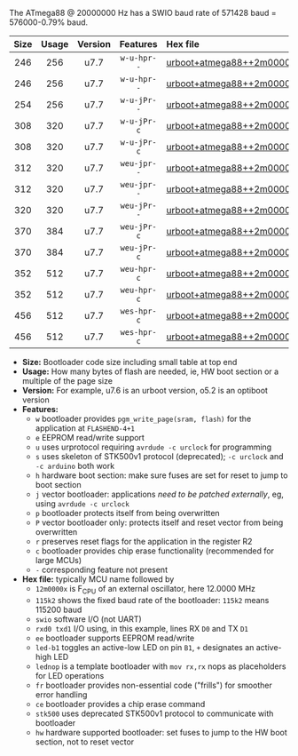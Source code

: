 The ATmega88 @ 20000000 Hz has a SWIO baud rate of 571428 baud = 576000-0.79% baud.

|Size|Usage|Version|Features|Hex file|
|:-:|:-:|:-:|:-:|:--|
|246|256|u7.7|`w-u-hpr--`|[urboot+atmega88++2m0000x+++57k6_swio_rxd0_txd1_led+b5_hw.hex](https://raw.githubusercontent.com/stefanrueger/urboot.hex/main/mcus/atmega88/external_oscillator/fcpu++2m0000_Hz/br+++57k6_bps/urboot+atmega88++2m0000x+++57k6_swio_rxd0_txd1_led+b5_hw.hex)|
|246|256|u7.7|`w-u-hpr--`|[urboot+atmega88++2m0000x+++57k6_swio_rxd0_txd1_lednop_hw.hex](https://raw.githubusercontent.com/stefanrueger/urboot.hex/main/mcus/atmega88/external_oscillator/fcpu++2m0000_Hz/br+++57k6_bps/urboot+atmega88++2m0000x+++57k6_swio_rxd0_txd1_lednop_hw.hex)|
|254|256|u7.7|`w-u-jPr--`|[urboot+atmega88++2m0000x+++57k6_swio_rxd0_txd1.hex](https://raw.githubusercontent.com/stefanrueger/urboot.hex/main/mcus/atmega88/external_oscillator/fcpu++2m0000_Hz/br+++57k6_bps/urboot+atmega88++2m0000x+++57k6_swio_rxd0_txd1.hex)|
|308|320|u7.7|`w-u-jPr-c`|[urboot+atmega88++2m0000x+++57k6_swio_rxd0_txd1_led+b5_fr_ce.hex](https://raw.githubusercontent.com/stefanrueger/urboot.hex/main/mcus/atmega88/external_oscillator/fcpu++2m0000_Hz/br+++57k6_bps/urboot+atmega88++2m0000x+++57k6_swio_rxd0_txd1_led+b5_fr_ce.hex)|
|308|320|u7.7|`w-u-jPr-c`|[urboot+atmega88++2m0000x+++57k6_swio_rxd0_txd1_lednop_fr_ce.hex](https://raw.githubusercontent.com/stefanrueger/urboot.hex/main/mcus/atmega88/external_oscillator/fcpu++2m0000_Hz/br+++57k6_bps/urboot+atmega88++2m0000x+++57k6_swio_rxd0_txd1_lednop_fr_ce.hex)|
|312|320|u7.7|`weu-jpr--`|[urboot+atmega88++2m0000x+++57k6_swio_rxd0_txd1_ee_led+b5.hex](https://raw.githubusercontent.com/stefanrueger/urboot.hex/main/mcus/atmega88/external_oscillator/fcpu++2m0000_Hz/br+++57k6_bps/urboot+atmega88++2m0000x+++57k6_swio_rxd0_txd1_ee_led+b5.hex)|
|312|320|u7.7|`weu-jpr--`|[urboot+atmega88++2m0000x+++57k6_swio_rxd0_txd1_ee_lednop.hex](https://raw.githubusercontent.com/stefanrueger/urboot.hex/main/mcus/atmega88/external_oscillator/fcpu++2m0000_Hz/br+++57k6_bps/urboot+atmega88++2m0000x+++57k6_swio_rxd0_txd1_ee_lednop.hex)|
|320|320|u7.7|`weu-jPr--`|[urboot+atmega88++2m0000x+++57k6_swio_rxd0_txd1_ee.hex](https://raw.githubusercontent.com/stefanrueger/urboot.hex/main/mcus/atmega88/external_oscillator/fcpu++2m0000_Hz/br+++57k6_bps/urboot+atmega88++2m0000x+++57k6_swio_rxd0_txd1_ee.hex)|
|370|384|u7.7|`weu-jPr-c`|[urboot+atmega88++2m0000x+++57k6_swio_rxd0_txd1_ee_led+b5_fr_ce.hex](https://raw.githubusercontent.com/stefanrueger/urboot.hex/main/mcus/atmega88/external_oscillator/fcpu++2m0000_Hz/br+++57k6_bps/urboot+atmega88++2m0000x+++57k6_swio_rxd0_txd1_ee_led+b5_fr_ce.hex)|
|370|384|u7.7|`weu-jPr-c`|[urboot+atmega88++2m0000x+++57k6_swio_rxd0_txd1_ee_lednop_fr_ce.hex](https://raw.githubusercontent.com/stefanrueger/urboot.hex/main/mcus/atmega88/external_oscillator/fcpu++2m0000_Hz/br+++57k6_bps/urboot+atmega88++2m0000x+++57k6_swio_rxd0_txd1_ee_lednop_fr_ce.hex)|
|352|512|u7.7|`weu-hpr-c`|[urboot+atmega88++2m0000x+++57k6_swio_rxd0_txd1_ee_led+b5_fr_ce_hw.hex](https://raw.githubusercontent.com/stefanrueger/urboot.hex/main/mcus/atmega88/external_oscillator/fcpu++2m0000_Hz/br+++57k6_bps/urboot+atmega88++2m0000x+++57k6_swio_rxd0_txd1_ee_led+b5_fr_ce_hw.hex)|
|352|512|u7.7|`weu-hpr-c`|[urboot+atmega88++2m0000x+++57k6_swio_rxd0_txd1_ee_lednop_fr_ce_hw.hex](https://raw.githubusercontent.com/stefanrueger/urboot.hex/main/mcus/atmega88/external_oscillator/fcpu++2m0000_Hz/br+++57k6_bps/urboot+atmega88++2m0000x+++57k6_swio_rxd0_txd1_ee_lednop_fr_ce_hw.hex)|
|456|512|u7.7|`wes-hpr-c`|[urboot+atmega88++2m0000x+++57k6_swio_rxd0_txd1_ee_led+b5_fr_ce_stk500_hw.hex](https://raw.githubusercontent.com/stefanrueger/urboot.hex/main/mcus/atmega88/external_oscillator/fcpu++2m0000_Hz/br+++57k6_bps/urboot+atmega88++2m0000x+++57k6_swio_rxd0_txd1_ee_led+b5_fr_ce_stk500_hw.hex)|
|456|512|u7.7|`wes-hpr-c`|[urboot+atmega88++2m0000x+++57k6_swio_rxd0_txd1_ee_lednop_fr_ce_stk500_hw.hex](https://raw.githubusercontent.com/stefanrueger/urboot.hex/main/mcus/atmega88/external_oscillator/fcpu++2m0000_Hz/br+++57k6_bps/urboot+atmega88++2m0000x+++57k6_swio_rxd0_txd1_ee_lednop_fr_ce_stk500_hw.hex)|

- **Size:** Bootloader code size including small table at top end
- **Usage:** How many bytes of flash are needed, ie, HW boot section or a multiple of the page size
- **Version:** For example, u7.6 is an urboot version, o5.2 is an optiboot version
- **Features:**
  + `w` bootloader provides `pgm_write_page(sram, flash)` for the application at `FLASHEND-4+1`
  + `e` EEPROM read/write support
  + `u` uses urprotocol requiring `avrdude -c urclock` for programming
  + `s` uses skeleton of STK500v1 protocol (deprecated); `-c urclock` and `-c arduino` both work
  + `h` hardware boot section: make sure fuses are set for reset to jump to boot section
  + `j` vector bootloader: applications *need to be patched externally*, eg, using `avrdude -c urclock`
  + `p` bootloader protects itself from being overwritten
  + `P` vector bootloader only: protects itself and reset vector from being overwritten
  + `r` preserves reset flags for the application in the register R2
  + `c` bootloader provides chip erase functionality (recommended for large MCUs)
  + `-` corresponding feature not present
- **Hex file:** typically MCU name followed by
  + `12m0000x` is F<sub>CPU</sub> of an external oscillator, here 12.0000 MHz
  + `115k2` shows the fixed baud rate of the bootloader: `115k2` means 115200 baud
  + `swio` software I/O (not UART)
  + `rxd0 txd1` I/O using, in this example, lines RX `D0` and TX `D1`
  + `ee` bootloader supports EEPROM read/write
  + `led-b1` toggles an active-low LED on pin `B1`, `+` designates an active-high LED
  + `lednop` is a template bootloader with `mov rx,rx` nops as placeholders for LED operations
  + `fr` bootloader provides non-essential code ("frills") for smoother error handling
  + `ce` bootloader provides a chip erase command
  + `stk500` uses deprecated STK500v1 protocol to communicate with bootloader
  + `hw` hardware supported bootloader: set fuses to jump to the HW boot section, not to reset vector
